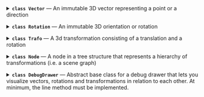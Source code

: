 <details><summary><b><code>class Vector</code></b> — An immutable 3D vector representing a point or a direction</summary>

&nbsp;&nbsp;&nbsp;&nbsp;<code>x: float = 0.0</code>


&nbsp;&nbsp;&nbsp;&nbsp;<code>y: float = 0.0</code>


&nbsp;&nbsp;&nbsp;&nbsp;<code>z: float = 0.0</code>

<details name='method'><summary>&nbsp;&nbsp;&nbsp;&nbsp;<code>zero()</code> — Create a zero vector while being extra explicit about it.</summary>

```py
    @staticmethod
    def zero() -> "Vector":
```
<details open><summary><i>source code</i></summary>

```py
        """Create a zero vector while being extra explicit about it."""
        return Vector(0.0, 0.0, 0.0)
```
</details>
</details>

<details name='method'><summary>&nbsp;&nbsp;&nbsp;&nbsp;<code>ex()</code> — Create a unit vector in x-direction.</summary>

```py
    @staticmethod
    def ex() -> "Vector":
```
<details open><summary><i>source code</i></summary>

```py
        """Create a unit vector in x-direction."""
        return Vector(1.0, 0.0, 0.0)
```
</details>
</details>

<details name='method'><summary>&nbsp;&nbsp;&nbsp;&nbsp;<code>ey()</code> — Create a unit vector in y-direction.</summary>

```py
    @staticmethod
    def ey() -> "Vector":
```
<details open><summary><i>source code</i></summary>

```py
        """Create a unit vector in y-direction."""
        return Vector(0.0, 1.0, 0.0)
```
</details>
</details>

<details name='method'><summary>&nbsp;&nbsp;&nbsp;&nbsp;<code>ez()</code> — Create a unit vector in z-direction.</summary>

```py
    @staticmethod
    def ez() -> "Vector":
```
<details open><summary><i>source code</i></summary>

```py
        """Create a unit vector in z-direction."""
        return Vector(0.0, 0.0, 1.0)
```
</details>
</details>

<details name='method'><summary>&nbsp;&nbsp;&nbsp;&nbsp;<code>rand_box(...)</code> — Create a random vector with uniform distribution within a cuboid.</summary>

```py
    @staticmethod
    def rand_box(
        min: Sequence[float] = (0.0, 0.0, 0.0),
        max: Sequence[float] = (1.0, 1.0, 1.0),
        generator: random.Random = cast(random.Random, random),
    ) -> "Vector":
```
<details open><summary><i>source code</i></summary>

```py
        """Create a random vector with uniform distribution within a cuboid."""
        return Vector(
            generator.uniform(min[0], max[0]),
            generator.uniform(min[1], max[1]),
            generator.uniform(min[2], max[2]),
        )
```
</details>
</details>

<details name='method'><summary>&nbsp;&nbsp;&nbsp;&nbsp;<code>rand_sphere(...)</code> — Create a random vector with uniform distribution on or in a sphere.</summary>

```py
    @staticmethod
    def rand_sphere(
        radius: float = 1.0,
        center: Optional["Vector"] = None,
        fill: bool = False,
        generator: random.Random = cast(random.Random, random),
    ) -> "Vector":
```
<details open><summary><i>source code</i></summary>

```py
        """Create a random vector with uniform distribution on or in a sphere."""
        v = Vector(generator.gauss(), generator.gauss(), generator.gauss()).normalized()
        if center is None:
            center = Vector.zero()
        if fill:
            v = v * generator.random() ** (1 / 3)
        return Vector(
            center[0] + radius * v[0],
            center[1] + radius * v[1],
            center[2] + radius * v[2],
        )
```
</details>
</details>

<details name='method'><summary>&nbsp;&nbsp;&nbsp;&nbsp;<code>__eq__(...)</code> — Check equality with another vector; true if all elements are equal.</summary>

```py
    def __eq__(self, other: object) -> bool:
```
<details open><summary><i>source code</i></summary>

```py
        """Check equality with another vector; true if all elements are equal."""
        if isinstance(other, Vector):
            return self[:] == other[:]
        else:
            return NotImplemented
```
</details>
</details>

<details name='method'><summary>&nbsp;&nbsp;&nbsp;&nbsp;<code>__ne__(...)</code> — Check inequality with another vector; true if any element is unequal.</summary>

```py
    def __ne__(self, other: object) -> bool:
```
<details open><summary><i>source code</i></summary>

```py
        """Check inequality with another vector; true if any element is unequal."""
        return not self == other
```
</details>
</details>

<details name='method'><summary>&nbsp;&nbsp;&nbsp;&nbsp;<code>__add__(...)</code> — Add another vector element-wise (returns a new Vector).</summary>

Note that this violates LSP for tuples which are expected to concatenate instead.

```py
    def __add__(self, other: "Vector") -> "Vector":  # type: ignore[override]
```
<details open><summary><i>source code</i></summary>

```py
        """Add another vector element-wise (returns a new Vector).
        Note that this violates LSP for tuples which are expected to concatenate instead.
        """
        if isinstance(other, Vector):
            return Vector(self.x + other.x, self.y + other.y, self.z + other.z)
        else:
            return NotImplemented
```
</details>
</details>

<details name='method'><summary>&nbsp;&nbsp;&nbsp;&nbsp;<code>__neg__()</code> — Return the negated vector (as a new Vector).</summary>

```py
    def __neg__(self) -> "Vector":
```
<details open><summary><i>source code</i></summary>

```py
        """Return the negated vector (as a new Vector)."""
        return Vector(-self.x, -self.y, -self.z)
```
</details>
</details>

<details name='method'><summary>&nbsp;&nbsp;&nbsp;&nbsp;<code>__sub__(...)</code> — Subtract another vector (returns a new Vector).</summary>

```py
    def __sub__(self, other: "Vector") -> "Vector":
```
<details open><summary><i>source code</i></summary>

```py
        """Subtract another vector (returns a new Vector)."""
        if isinstance(other, Vector):
            return Vector(self.x - other.x, self.y - other.y, self.z - other.z)
        else:
            return NotImplemented
```
</details>
</details>

<details name='method'><summary>&nbsp;&nbsp;&nbsp;&nbsp;<code>__mul__(...)</code> — Multiply by a scalar element-wise (returns a new Vector).</summary>

Note that this violates LSP for tuples which are expected to repeat instead.

```py
    def __mul__(self, scalar: float) -> "Vector":  # type: ignore[override]
```
<details open><summary><i>source code</i></summary>

```py
        """Multiply by a scalar element-wise (returns a new Vector).
        Note that this violates LSP for tuples which are expected to repeat instead."""
        if isinstance(scalar, (int, float)):
            return Vector(self.x * scalar, self.y * scalar, self.z * scalar)
        else:
            return NotImplemented
```
</details>
</details>

<details name='method'><summary>&nbsp;&nbsp;&nbsp;&nbsp;<code>__rmul__(...)</code> — Multiply by a scalar element-wise (returns a new Vector).</summary>

Note that this violates LSP for tuples which are expected to repeat instead.

```py
    def __rmul__(self, scalar: float) -> "Vector":  # type: ignore[override]
```
<details open><summary><i>source code</i></summary>

```py
        """Multiply by a scalar element-wise (returns a new Vector).
        Note that this violates LSP for tuples which are expected to repeat instead."""
        return self * scalar
```
</details>
</details>

<details name='method'><summary>&nbsp;&nbsp;&nbsp;&nbsp;<code>__truediv__(...)</code> — Divide by a scalar element-wise (returns a new Vector).</summary>

```py
    def __truediv__(self, scalar: float) -> "Vector":
```
<details open><summary><i>source code</i></summary>

```py
        """Divide by a scalar element-wise (returns a new Vector)."""
        if isinstance(scalar, (int, float)):
            return Vector(self.x / scalar, self.y / scalar, self.z / scalar)
        else:
            return NotImplemented
```
</details>
</details>

<details name='method'><summary>&nbsp;&nbsp;&nbsp;&nbsp;<code>dot(...)</code> — Calculate the dot product with another vector.</summary>

```py
    def dot(self, other: "Vector") -> float:
```
<details open><summary><i>source code</i></summary>

```py
        """Calculate the dot product with another vector."""
        return self.x * other.x + self.y * other.y + self.z * other.z
```
</details>
</details>

<details name='method'><summary>&nbsp;&nbsp;&nbsp;&nbsp;<code>cross(...)</code> — Calculate the cross product with another vector (returns a new Vector).</summary>

```py
    def cross(self, other: "Vector") -> "Vector":
```
<details open><summary><i>source code</i></summary>

```py
        """Calculate the cross product with another vector (returns a new Vector)."""
        return Vector(
            self.y * other.z - self.z * other.y,
            self.z * other.x - self.x * other.z,
            self.x * other.y - self.y * other.x,
        )
```
</details>
</details>

<details name='method'><summary>&nbsp;&nbsp;&nbsp;&nbsp;<code>norm()</code> — Calculate the Euclidean norm (length) of the vector.</summary>

```py
    def norm(self) -> float:
```
<details open><summary><i>source code</i></summary>

```py
        """Calculate the Euclidean norm (length) of the vector."""
        return norm(*self)
```
</details>
</details>

<details name='method'><summary>&nbsp;&nbsp;&nbsp;&nbsp;<code>length()</code> — Calculate the length (Euclidean norm) of the vector.</summary>

```py
    def length(self) -> float:
```
<details open><summary><i>source code</i></summary>

```py
        """Calculate the length (Euclidean norm) of the vector."""
        return norm(*self)
```
</details>
</details>

<details name='method'><summary>&nbsp;&nbsp;&nbsp;&nbsp;<code>normalized()</code> — Return a (new) normalized vector with the same direction.</summary>

Raises when called on a zero vector.

```py
    def normalized(self) -> "Vector":
```
<details open><summary><i>source code</i></summary>

```py
        """Return a (new) normalized vector with the same direction.
        Raises when called on a zero vector."""
        x, y, z = self.x, self.y, self.z
        m = max(abs(x), abs(y), abs(z))
        if m == 0:
            raise ValueError("cannot normalize a zero vector")
        x, y, z = x / m, y / m, z / m
        norm = sqrt(x * x + y * y + z * z)
        return Vector(x / norm, y / norm, z / norm)
```
</details>
</details>

<details name='method'><summary>&nbsp;&nbsp;&nbsp;&nbsp;<code>perp(...)</code> — Calculate a vector perpendicular to this vector.</summary>

If other is given, the result is perpendicular to both.<br>Raises when called on a zero vector or when the vectors are parallel.

```py
    def perp(self, other: Optional["Vector"] = None) -> "Vector":
```
<details open><summary><i>source code</i></summary>

```py
        """Calculate a vector perpendicular to this vector.
        If other is given, the result is perpendicular to both.
        Raises when called on a zero vector or when the vectors are parallel."""
        if other is None:
            if abs(self.x) < abs(self.y) and abs(self.x) <= abs(self.z):
                other = Vector(1.0, 0.0, 0.0)
            elif abs(self.y) < abs(self.z):
                other = Vector(0.0, 1.0, 0.0)
            else:
                other = Vector(0.0, 0.0, 1.0)
        return self.cross(other).normalized()
```
</details>
</details>

<details name='method'><summary>&nbsp;&nbsp;&nbsp;&nbsp;<code>make_basis(...)</code> — Create an orthonormal basis from two vectors.</summary>

The direction of the first vector is preserved,<br>the second is made perpendicular to the first,<br>the third is perpendicular to the first two.<br>Raises when called on a zero vector or when the vectors are parallel.

```py
    @staticmethod
    def make_basis(v1: "Vector", v2: "Vector") -> Tuple["Vector", "Vector", "Vector"]:
```
<details open><summary><i>source code</i></summary>

```py
        """Create an orthonormal basis from two vectors.
        The direction of the first vector is preserved,
        the second is made perpendicular to the first,
        the third is perpendicular to the first two.
        Raises when called on a zero vector or when the vectors are parallel."""
        v1 = v1.normalized()
        v3 = v1.perp(v2)
        v2 = v3.perp(v1)
        return v1, v2, v3
```
</details>
</details>

<details name='method'><summary>&nbsp;&nbsp;&nbsp;&nbsp;<code>distance_to(...)</code> — Calculate the Euclidean distance to another vector.</summary>

```py
    def distance_to(self, other: "Vector") -> float:
```
<details open><summary><i>source code</i></summary>

```py
        """Calculate the Euclidean distance to another vector."""
        return (self - other).norm()
```
</details>
</details>

<details name='method'><summary>&nbsp;&nbsp;&nbsp;&nbsp;<code>angle_to(...)</code> — Calculate the angle to another vector (in rad).</summary>

```py
    def angle_to(self, other: "Vector") -> float:
```
<details open><summary><i>source code</i></summary>

```py
        """Calculate the angle to another vector (in rad)."""
        v1 = self.normalized()
        v2 = other.normalized()
        cos_angle = v1.dot(v2)
        sin_angle = v1.cross(v2).norm()
        return atan2(sin_angle, cos_angle)
```
</details>
</details>

<details name='method'><summary>&nbsp;&nbsp;&nbsp;&nbsp;<code>lerp(...)</code> — Linearly interpolate between two vectors (returns a new Vector).</summary>

```py
    def lerp(self, other: "Vector", f: float) -> "Vector":
```
<details open><summary><i>source code</i></summary>

```py
        """Linearly interpolate between two vectors (returns a new Vector)."""
        return Vector(
            self.x + f * (other.x - self.x),
            self.y + f * (other.y - self.y),
            self.z + f * (other.z - self.z),
        )
```
</details>
</details>

<details name='method'><summary>&nbsp;&nbsp;&nbsp;&nbsp;<code>mean(...)</code> — Calculate the weighted mean of a sequence of vectors.</summary>

Raises when called with an empty sequence or when the sum of weights is zero.

```py
    @staticmethod
    def mean(
        vectors: Iterable["Vector"], weights: Optional[Iterable[float]] = None
    ) -> "Vector":
```
<details open><summary><i>source code</i></summary>

```py
        """Calculate the weighted mean of a sequence of vectors.
        Raises when called with an empty sequence or when the sum of weights is zero."""

        weights = weights or repeat(1.0)

        if (
            hasattr(vectors, "__len__")
            and hasattr(weights, "__len__")
            and vectors.__len__() != weights.__len__()
        ):
            raise ValueError("vectors and weights must have the same length")

        x, y, z = 0.0, 0.0, 0.0
        w_sum = 0.0

        for v, weight in zip(vectors, weights):
            x += v.x * weight
            y += v.y * weight
            z += v.z * weight
            w_sum += weight

        if w_sum == 0.0:
            raise ValueError(
                "cannot compute mean if sequence is empty or sum of weights is 0"
            )

        return Vector(x / w_sum, y / w_sum, z / w_sum)
```
</details>
</details>

<details name='method'><summary>&nbsp;&nbsp;&nbsp;&nbsp;<code>__str__()</code> — Return a string representation of the vector.</summary>

```py
    def __str__(self) -> str:
```
<details open><summary><i>source code</i></summary>

```py
        """Return a string representation of the vector."""
        return f"(x={self.x}, y={self.y}, z={self.z})"
```
</details>
</details>

<details name='method'><summary>&nbsp;&nbsp;&nbsp;&nbsp;<code>__format__(...)</code> — Return a formatted string representation of the vector.</summary>

The format_spec is applied to each element.

```py
    def __format__(self, format_spec: str) -> str:
```
<details open><summary><i>source code</i></summary>

```py
        """Return a formatted string representation of the vector.
        The format_spec is applied to each element."""
        fx = self.x.__format__(format_spec)
        fy = self.y.__format__(format_spec)
        fz = self.z.__format__(format_spec)
        return f"(x={fx}, y={fy}, z={fz})"
```
</details>
</details>

<details name='method'><summary>&nbsp;&nbsp;&nbsp;&nbsp;<code>__repr__()</code> — Return an eval-able string representation of the vector.</summary>

```py
    def __repr__(self) -> str:
```
<details open><summary><i>source code</i></summary>

```py
        """Return an eval-able string representation of the vector."""
        return f"Vector({self.x}, {self.y}, {self.z})"
```
</details>
</details>

<br></details>

<details><summary><b><code>class Rotation</code></b> — An immutable 3D orientation or rotation</summary>

&nbsp;&nbsp;&nbsp;&nbsp;<code>_x: float</code>


&nbsp;&nbsp;&nbsp;&nbsp;<code>_y: float</code>


&nbsp;&nbsp;&nbsp;&nbsp;<code>_z: float</code>


&nbsp;&nbsp;&nbsp;&nbsp;<code>_w: float</code>

<details name='method'><summary>&nbsp;&nbsp;&nbsp;&nbsp;<code>__setattr__(...)</code> — Deleted, always raises.</summary>

```py
    def __setattr__(self, name: str, value: float) -> None:
```
<details open><summary><i>source code</i></summary>

```py
        """Deleted, always raises."""
        raise AttributeError("Rotation is immutable")
```
</details>
</details>

<details name='method'><summary>&nbsp;&nbsp;&nbsp;&nbsp;<code>__delattr__(...)</code> — Deleted, always raises.</summary>

```py
    def __delattr__(self, name: str) -> None:
```
<details open><summary><i>source code</i></summary>

```py
        """Deleted, always raises."""
        raise AttributeError("Rotation is immutable")
```
</details>
</details>

<details name='method'><summary>&nbsp;&nbsp;&nbsp;&nbsp;<code>__new__(...)</code> — Construct a rotation from quaternion components without normalization.</summary>

Intended only for use in classmethods. Use from_quat instead.

```py
    def __new__(
        cls: Type[_T], *, x: float = 0.0, y: float = 0.0, z: float = 0.0, w: float = 1.0
    ) -> _T:
```
<details open><summary><i>source code</i></summary>

```py
        """Construct a rotation from quaternion components without normalization.
        Intended only for use in classmethods. Use from_quat instead."""
        instance = super().__new__(cls)
        object.__setattr__(instance, "_x", x)
        object.__setattr__(instance, "_y", y)
        object.__setattr__(instance, "_z", z)
        object.__setattr__(instance, "_w", w)
        return instance
```
</details>
</details>

<details name='method'><summary>&nbsp;&nbsp;&nbsp;&nbsp;<code>__init__()</code> — Create the identity rotation.</summary>

```py
    def __init__(self) -> None:
```
<details open><summary><i>source code</i></summary>

```py
        """Create the identity rotation."""
        # we only allow creation of the identity rotation via standard constructor
        # x, y, z, w are implementation details and should only be set via from_quat from the outside
        pass
```
</details>
</details>

<details name='method'><summary>&nbsp;&nbsp;&nbsp;&nbsp;<code>identity()</code> — Create the identity rotation while being extra explicit about it.</summary>

```py
    @staticmethod
    def identity() -> "Rotation":
```
<details open><summary><i>source code</i></summary>

```py
        """Create the identity rotation while being extra explicit about it."""
        return Rotation()
```
</details>
</details>

<details name='method'><summary>&nbsp;&nbsp;&nbsp;&nbsp;<code>x(...)</code> — Create a rotation about the x-axis.</summary>

```py
    @staticmethod
    def x(angle: float) -> "Rotation":
```
<details open><summary><i>source code</i></summary>

```py
        """Create a rotation about the x-axis."""
        return Rotation.__new__(Rotation, x=sin(angle / 2.0), w=cos(angle / 2.0))
```
</details>
</details>

<details name='method'><summary>&nbsp;&nbsp;&nbsp;&nbsp;<code>y(...)</code> — Create a rotation about the y-axis.</summary>

```py
    @staticmethod
    def y(angle: float) -> "Rotation":
```
<details open><summary><i>source code</i></summary>

```py
        """Create a rotation about the y-axis."""
        return Rotation.__new__(Rotation, y=sin(angle / 2.0), w=cos(angle / 2.0))
```
</details>
</details>

<details name='method'><summary>&nbsp;&nbsp;&nbsp;&nbsp;<code>z(...)</code> — Create a rotation about the z-axis.</summary>

```py
    @staticmethod
    def z(angle: float) -> "Rotation":
```
<details open><summary><i>source code</i></summary>

```py
        """Create a rotation about the z-axis."""
        return Rotation.__new__(Rotation, z=sin(angle / 2.0), w=cos(angle / 2.0))
```
</details>
</details>

<details name='method'><summary>&nbsp;&nbsp;&nbsp;&nbsp;<code>from_quat()</code> — Create a rotation from quaternion components.</summary>

Raises if the norm deviates from 1 beyond the specified tolerance<br>or if all components are 0.

```py
    @staticmethod
    def from_quat(
        *, x: float, y: float, z: float, w: float, tolerance: float = EPS
    ) -> "Rotation":
```
<details open><summary><i>source code</i></summary>

```py
        """Create a rotation from quaternion components.
        Raises if the norm deviates from 1 beyond the specified tolerance
        or if all components are 0."""

        m = max(abs(x), abs(y), abs(z), abs(w))
        if m == 0:
            raise ValueError("cannot normalize a zero quaternion")
        x_, y_, z_, w_ = x / m, y / m, z / m, w / m
        norm_ = sqrt(x_ * x_ + y_ * y_ + z_ * z_ + w_ * w_)

        if abs(m * norm_ - 1.0) > tolerance:
            raise ValueError(
                f"quaternion is not normalized: (x={x}, y={y}, z={z}, w={w})"
            )

        return Rotation.__new__(
            Rotation, x=x_ / norm_, y=y_ / norm_, z=z_ / norm_, w=w_ / norm_
        )
```
</details>
</details>

<details name='method'><summary>&nbsp;&nbsp;&nbsp;&nbsp;<code>as_quat(...)</code> — Return the quaternion components in the specified order.</summary>

```py
    def as_quat(
        self, order: Literal["xyzw", "wxyz"]
    ) -> Tuple[float, float, float, float]:
```
<details open><summary><i>source code</i></summary>

```py
        """Return the quaternion components in the specified order."""
        if order == "xyzw":
            return self._x, self._y, self._z, self._w
        elif order == "wxyz":
            return self._w, self._x, self._y, self._z
        else:
            raise ValueError("order must be either 'xyzw' or 'wxyz'")
```
</details>
</details>

<details name='method'><summary>&nbsp;&nbsp;&nbsp;&nbsp;<code>from_axis_angle(...)</code> — Create a rotation from an axis and an angle (in rad).</summary>

```py
    @staticmethod
    def from_axis_angle(axis: Vector, angle: float) -> "Rotation":
```
<details open><summary><i>source code</i></summary>

```py
        """Create a rotation from an axis and an angle (in rad)."""
        axis = axis.normalized()
        half_angle = angle / 2.0
        sin_half_angle = sin(half_angle)
        return Rotation.__new__(
            Rotation,
            x=sin_half_angle * axis.x,
            y=sin_half_angle * axis.y,
            z=sin_half_angle * axis.z,
            w=cos(half_angle),
        )
```
</details>
</details>

<details name='method'><summary>&nbsp;&nbsp;&nbsp;&nbsp;<code>as_axis_angle()</code> — Return the axis and angle (in rad) of the rotation.</summary>

The angle is in the range [0, pi).<br>If the angle is 0, the axis is (1, 0, 0).

```py
    def as_axis_angle(self) -> Tuple[Vector, float]:
```
<details open><summary><i>source code</i></summary>

```py
        """Return the axis and angle (in rad) of the rotation.
        The angle is in the range [0, pi).
        If the angle is 0, the axis is (1, 0, 0)."""
        x, y, z, w = self._x, self._y, self._z, self._w
        cos_half_angle = w
        sin_half_angle = norm(x, y, z)
        if sin_half_angle == 0.0:
            return Vector(1.0, 0.0, 0.0), 0.0
        angle = 2.0 * atan2(sin_half_angle, cos_half_angle)
        angle = angle % (2.0 * pi)
        if angle <= pi:
            return Vector(x, y, z).normalized(), angle
        else:
            return Vector(-x, -y, -z).normalized(), 2.0 * pi - angle
```
</details>
</details>

<details name='method'><summary>&nbsp;&nbsp;&nbsp;&nbsp;<code>from_rotvec(...)</code> — Create a rotation from a rotation vector.</summary>

A rotation vector is the axis of rotation<br>scaled by the angle of rotation.

```py
    @staticmethod
    def from_rotvec(rotvec: Vector) -> "Rotation":
```
<details open><summary><i>source code</i></summary>

```py
        """Create a rotation from a rotation vector.
        A rotation vector is the axis of rotation
        scaled by the angle of rotation."""
        angle = rotvec.norm()
        if angle == 0.0:
            return Rotation()
        elif angle < EPS:
            return Rotation.from_quat(
                x=rotvec.x, y=rotvec.y, z=rotvec.z, w=1.0, tolerance=0.1
            )
        else:
            return Rotation.from_axis_angle(rotvec.normalized(), angle)
```
</details>
</details>

<details name='method'><summary>&nbsp;&nbsp;&nbsp;&nbsp;<code>as_rotvec()</code> — Return the rotation vector of the rotation.</summary>

A rotation vector is the axis of rotation<br>scaled by the angle of rotation.

```py
    def as_rotvec(self) -> Vector:
```
<details open><summary><i>source code</i></summary>

```py
        """Return the rotation vector of the rotation.
        A rotation vector is the axis of rotation
        scaled by the angle of rotation."""
        axis, angle = self.as_axis_angle()
        return axis * angle
```
</details>
</details>

<details name='method'><summary>&nbsp;&nbsp;&nbsp;&nbsp;<code>from_matrix(...)</code> — Create a rotation from a 3x3 rotation matrix.</summary>

```py
    @staticmethod
    def from_matrix(
        matrix: Sequence[Sequence[float]],
        row_major: bool = True,
        check_matrix: bool = True,
    ) -> "Rotation":
```
<details open><summary><i>source code</i></summary>

```py
        """Create a rotation from a 3x3 rotation matrix."""
        # https://www.euclideanspace.com/maths/geometry/rotations/conversions/matrixToQuaternion/index.htm

        if check_matrix:
            # row major or column major does not matter for these checks
            if (
                len(matrix) != 3
                or len(matrix[0]) != 3
                or len(matrix[1]) != 3
                or len(matrix[2]) != 3
            ):
                raise ValueError("matrix must be 3x3")
            vx = Vector(matrix[0][0], matrix[1][0], matrix[2][0])
            vy = Vector(matrix[0][1], matrix[1][1], matrix[2][1])
            vz = Vector(matrix[0][2], matrix[1][2], matrix[2][2])
            if (
                abs(vx.norm() - 1.0) > EPS
                or abs(vy.norm() - 1.0) > EPS
                or abs(vz.norm() - 1.0) > EPS
                or abs(vx.dot(vy)) > EPS
                or abs(vy.dot(vz)) > EPS
                or abs(vz.dot(vx)) > EPS
            ):
                raise ValueError("matrix must be orthonormal")
            if vx.cross(vy).dot(vz) < 0:
                raise ValueError("matrix must not flip handedness")

        if row_major:
            m00, m01, m02 = matrix[0]
            m10, m11, m12 = matrix[1]
            m20, m21, m22 = matrix[2]
        else:
            m00, m10, m20 = matrix[0]
            m01, m11, m21 = matrix[1]
            m02, m12, m22 = matrix[2]

        trace = m00 + m11 + m22

        if trace > 0.0:
            s = sqrt(trace + 1.0) * 2.0  # s = 4 * qw
            return Rotation.from_quat(
                x=(m21 - m12) / s, y=(m02 - m20) / s, z=(m10 - m01) / s, w=0.25 * s
            )
        elif (m00 > m11) and (m00 > m22):
            s = sqrt(1.0 + m00 - m11 - m22) * 2.0  # s = 4 * qx
            return Rotation.from_quat(
                x=0.25 * s, y=(m01 + m10) / s, z=(m02 + m20) / s, w=(m21 - m12) / s
            )
        elif m11 > m22:
            s = sqrt(1.0 + m11 - m00 - m22) * 2.0  # s = 4 * qy
            return Rotation.from_quat(
                x=(m01 + m10) / s, y=0.25 * s, z=(m12 + m21) / s, w=(m02 - m20) / s
            )
        else:
            s = sqrt(1.0 + m22 - m00 - m11) * 2.0  # s = 4 * qz
            return Rotation.from_quat(
                x=(m02 + m20) / s, y=(m12 + m21) / s, z=0.25 * s, w=(m10 - m01) / s
            )
```
</details>
</details>

<details name='method'><summary>&nbsp;&nbsp;&nbsp;&nbsp;<code>as_matrix(...)</code> — Return the rotation as a 3x3 rotation matrix.</summary>

```py
    def as_matrix(self, row_major: bool = True) -> List[List[float]]:
```
<details open><summary><i>source code</i></summary>

```py
        """Return the rotation as a 3x3 rotation matrix."""
        # https://www.euclideanspace.com/maths/geometry/rotations/conversions/quaternionToMatrix/index.htm
        x, y, z, w = self._x, self._y, self._z, self._w
        xx, xy, xz, xw = x * x, x * y, x * z, x * w
        yy, yz, yw = y * y, y * z, y * w
        zz, zw = z * z, z * w

        if row_major:
            return [
                [1.0 - 2.0 * (yy + zz), 2.0 * (xy - zw), 2.0 * (xz + yw)],
                [2.0 * (xy + zw), 1.0 - 2.0 * (xx + zz), 2.0 * (yz - xw)],
                [2.0 * (xz - yw), 2.0 * (yz + xw), 1.0 - 2.0 * (xx + yy)],
            ]
        else:
            return [
                [1.0 - 2.0 * (yy + zz), 2.0 * (xy + zw), 2.0 * (xz - yw)],
                [2.0 * (xy - zw), 1.0 - 2.0 * (xx + zz), 2.0 * (yz + xw)],
                [2.0 * (xz + yw), 2.0 * (yz - xw), 1.0 - 2.0 * (xx + yy)],
            ]
```
</details>
</details>

<details name='method'><summary>&nbsp;&nbsp;&nbsp;&nbsp;<code>basis()</code> — Return the basis vectors of the rotation.</summary>

```py
    def basis(self) -> Tuple[Vector, Vector, Vector]:
```
<details open><summary><i>source code</i></summary>

```py
        """Return the basis vectors of the rotation."""
        x, y, z = self.as_matrix(row_major=False)
        return Vector(*x), Vector(*y), Vector(*z)
```
</details>
</details>

<details name='method'><summary>&nbsp;&nbsp;&nbsp;&nbsp;<code>compose(...)</code> — Compose a rotation from a sequence of rotations about x, y and z.</summary>

The sequence is an arbitrarily long string of axis identifiers, e.g. 'XY' or 'zyxZ'.<br>Use Capital letters for intrinsic rotations (rotate about the new, rotated axes),<br>use lowercase letters for extrinsic rotations (rotate about the world axes).<br>Intrinsic and extrinsic rotations can be mixed.

```py
    @staticmethod
    def compose(sequence: str, angles: Sequence[float]) -> "Rotation":
```
<details open><summary><i>source code</i></summary>

```py
        """Compose a rotation from a sequence of rotations about x, y and z.
        The sequence is an arbitrarily long string of axis identifiers, e.g. 'XY' or 'zyxZ'.
        Use Capital letters for intrinsic rotations (rotate about the new, rotated axes),
        use lowercase letters for extrinsic rotations (rotate about the world axes).
        Intrinsic and extrinsic rotations can be mixed."""
        if len(sequence) != len(angles):
            raise ValueError("sequence and angles must have the same length")
        x, y, z, w = 0.0, 0.0, 0.0, 1.0
        for axis, angle in zip(sequence, angles):
            temp = Rotation.__new__(Rotation, x=x, y=y, z=z, w=w)
            # intrinsic rotation
            if axis == "X":
                x, y, z, w = temp._rotate_quat(Rotation.x(angle))
            elif axis == "Y":
                x, y, z, w = temp._rotate_quat(Rotation.y(angle))
            elif axis == "Z":
                x, y, z, w = temp._rotate_quat(Rotation.z(angle))
            # extrinsic rotation
            elif axis == "x":
                x, y, z, w = Rotation.x(angle)._rotate_quat(temp)
            elif axis == "y":
                x, y, z, w = Rotation.y(angle)._rotate_quat(temp)
            elif axis == "z":
                x, y, z, w = Rotation.z(angle)._rotate_quat(temp)
            else:
                raise ValueError(
                    f"unknown axis: {axis}; only X, Y, Z, x, y, z are allowed"
                )
        return Rotation.from_quat(x=x, y=y, z=z, w=w)
```
</details>
</details>

<details name='method'><summary>&nbsp;&nbsp;&nbsp;&nbsp;<code>from_euler(...)</code> — Create a rotation from Euler angles.</summary>

The following orders are allowed:<br>ZXZ, XYX, YZY, ZYZ, XZX, YXY (proper Euler, intrinsic)<br>XYZ, YZX, ZXY, XZY, ZYX, YXZ (Tait-Bryan, intrinsic)<br>zxz, xyx, yzy, zyz, xzx, yxy (proper Euler, extrinsic)<br>xyz, yzx, zxy, xzy, zyx, yxz (Tait-Bryan, extrinsic)<br>intrinsic: rotate about the new, rotated axes<br>extrinsic: rotate about the original axes

```py
    @staticmethod
    def from_euler(order: str, angles: Sequence[float]) -> "Rotation":
```
<details open><summary><i>source code</i></summary>

```py
        """Create a rotation from Euler angles.
        The following orders are allowed:
        ZXZ, XYX, YZY, ZYZ, XZX, YXY (proper Euler, intrinsic)
        XYZ, YZX, ZXY, XZY, ZYX, YXZ (Tait-Bryan, intrinsic)
        zxz, xyx, yzy, zyz, xzx, yxy (proper Euler, extrinsic)
        xyz, yzx, zxy, xzy, zyx, yxz (Tait-Bryan, extrinsic)
        intrinsic: rotate about the new, rotated axes
        extrinsic: rotate about the original axes"""
        if not order in Rotation._euler_orders:
            raise ValueError(
                f"Euler order {order} unknown, must be one of {Rotation._euler_orders}"
            )
        return Rotation.compose(order, [angles[0], angles[1], angles[2]])
```
</details>
</details>

<details name='method'><summary>&nbsp;&nbsp;&nbsp;&nbsp;<code>as_euler(...)</code> — Return the Euler angles of the rotation.</summary>

The order is one of:<br>ZXZ, XYX, YZY, ZYZ, XZX, YXY (proper Euler, intrinsic)<br>XYZ, YZX, ZXY, XZY, ZYX, YXZ (Tait-Bryan, intrinsic)<br>zxz, xyx, yzy, zyz, xzx, yxy (proper Euler, extrinsic)<br>xyz, yzx, zxy, xzy, zyx, yxz (Tait-Bryan, extrinsic)<br>intrinsic: rotate about the new, rotated axes<br>extrinsic: rotate about the original axes<br>In case of a singularity, the first angle is set to 0 for extrinsic rotations,<br>the third angle is set to 0 for intrinsic rotations.

```py
    def as_euler(self, order: str) -> Tuple[float, float, float]:
```
<details open><summary><i>source code</i></summary>

```py
        """Return the Euler angles of the rotation.
        The order is one of:
        ZXZ, XYX, YZY, ZYZ, XZX, YXY (proper Euler, intrinsic)
        XYZ, YZX, ZXY, XZY, ZYX, YXZ (Tait-Bryan, intrinsic)
        zxz, xyx, yzy, zyz, xzx, yxy (proper Euler, extrinsic)
        xyz, yzx, zxy, xzy, zyx, yxz (Tait-Bryan, extrinsic)
        intrinsic: rotate about the new, rotated axes
        extrinsic: rotate about the original axes
        In case of a singularity, the first angle is set to 0 for extrinsic rotations,
        the third angle is set to 0 for intrinsic rotations."""
        if not order in self._euler_orders:
            raise ValueError(
                f"Euler order {order} unknown, must be one of {self._euler_orders}"
            )
        is_extrinsic = order.islower()
        order = order.lower()
        is_tait_bryan = order[0] != order[2]

        m = self.as_matrix()
        ax_index = {"x": 0, "y": 1, "z": 2}
        a1, a2 = ax_index[order[0]], ax_index[order[1]]
        a3 = 3 - a1 - a2  # Tait-Bryan: 3rd axis, proper Euler: unused axis
        parity = 1.0 if a2 == (a1 + 1) % 3 else -1.0

        if is_tait_bryan:  # e.g. xyz
            if is_extrinsic:
                a1, a3 = a3, a1
                parity = -parity
            beta = atan2(parity * m[a1][a3], norm(m[a1][a2], m[a1][a1]))
            if abs(abs(beta) - pi / 2.0) > EPS:
                alpha = atan2(-parity * m[a2][a3], m[a3][a3])
                gamma = atan2(-parity * m[a1][a2], m[a1][a1])
            else:  # singularity
                alpha = atan2(parity * m[a3][a2], m[a2][a2])
                gamma = 0.0
        else:  # proper Euler, e.g. zxz
            beta = atan2(norm(m[a2][a1], m[a3][a1]), m[a1][a1])
            if abs(beta) > EPS and abs(beta) < pi - EPS:
                alpha = atan2(m[a2][a1], -parity * m[a3][a1])
                gamma = atan2(m[a1][a2], parity * m[a1][a3])
            else:  # singularity
                alpha = atan2(parity * m[a3][a2], m[a2][a2])
                gamma = 0.0

        if is_extrinsic:
            return gamma, beta, alpha
        return alpha, beta, gamma
```
</details>
</details>

<details name='method'><summary>&nbsp;&nbsp;&nbsp;&nbsp;<code>from_ypr(...)</code> — Create a rotation from yaw, pitch and roll angles.</summary>

```py
    @staticmethod
    def from_ypr(yaw: float, pitch: float, roll: float) -> "Rotation":
```
<details open><summary><i>source code</i></summary>

```py
        """Create a rotation from yaw, pitch and roll angles."""
        return Rotation.compose("ZYX", [yaw, pitch, roll])
```
</details>
</details>

<details name='method'><summary>&nbsp;&nbsp;&nbsp;&nbsp;<code>as_ypr()</code> — Return the yaw, pitch and roll angles of the rotation.</summary>

In case of a singularity (gimbal lock), roll is set to 0.

```py
    def as_ypr(self) -> Tuple[float, float, float]:
```
<details open><summary><i>source code</i></summary>

```py
        """Return the yaw, pitch and roll angles of the rotation.
        In case of a singularity (gimbal lock), roll is set to 0."""
        return self.as_euler("ZYX")
```
</details>
</details>

<details name='method'><summary>&nbsp;&nbsp;&nbsp;&nbsp;<code>from_rpy(...)</code> — Create a rotation from roll, pitch and yaw angles.</summary>

```py
    @staticmethod
    def from_rpy(roll: float, pitch: float, yaw: float) -> "Rotation":
```
<details open><summary><i>source code</i></summary>

```py
        """Create a rotation from roll, pitch and yaw angles."""
        return Rotation.compose("xyz", [roll, pitch, yaw])
```
</details>
</details>

<details name='method'><summary>&nbsp;&nbsp;&nbsp;&nbsp;<code>as_rpy()</code> — Return the roll, pitch and yaw angles of the rotation.</summary>

In case of a singularity (gimbal lock), roll is set to 0.

```py
    def as_rpy(self) -> Tuple[float, float, float]:
```
<details open><summary><i>source code</i></summary>

```py
        """Return the roll, pitch and yaw angles of the rotation.
        In case of a singularity (gimbal lock), roll is set to 0."""
        return self.as_euler("xyz")
```
</details>
</details>

<details name='method'><summary>&nbsp;&nbsp;&nbsp;&nbsp;<code>rand(...)</code> — Create a random rotation with uniform distribution.</summary>

```py
    @staticmethod
    def rand(generator: random.Random = cast(random.Random, random)) -> "Rotation":
```
<details open><summary><i>source code</i></summary>

```py
        """Create a random rotation with uniform distribution."""
        x = generator.gauss()
        y = generator.gauss()
        z = generator.gauss()
        w = generator.gauss()
        # should be impossible for Mersenne twister to generate a zero quaternion
        return Rotation.from_quat(x=x, y=y, z=z, w=w, tolerance=_inf)
```
</details>
</details>

<details name='method'><summary>&nbsp;&nbsp;&nbsp;&nbsp;<code>_rotate_vector(...)</code> — Rotate a vector by the rotation (returns a new Vector).</summary>

```py
    def _rotate_vector(self, other: Vector) -> Vector:
```
<details open><summary><i>source code</i></summary>

```py
        """Rotate a vector by the rotation (returns a new Vector)."""
        qx, qy, qz, qw = self._x, self._y, self._z, self._w
        px, py, pz = other  # pw = 0

        qpx = qw * px + qy * pz - qz * py
        qpy = qw * py - qx * pz + qz * px
        qpz = qw * pz + qx * py - qy * px
        qpw = -qx * px - qy * py - qz * pz

        qpq_x = -qpw * qx + qpx * qw - qpy * qz + qpz * qy
        qpq_y = -qpw * qy + qpx * qz + qpy * qw - qpz * qx
        qpq_z = -qpw * qz - qpx * qy + qpy * qx + qpz * qw

        return Vector(qpq_x, qpq_y, qpq_z)
```
</details>
</details>

<details name='method'><summary>&nbsp;&nbsp;&nbsp;&nbsp;<code>_rotate_quat(...)</code> — Combine two rotations (quaternion multiplication).</summary>

```py
    def _rotate_quat(self, other: "Rotation") -> Tuple[float, float, float, float]:
```
<details open><summary><i>source code</i></summary>

```py
        """Combine two rotations (quaternion multiplication)."""
        x1, y1, z1, w1 = self._x, self._y, self._z, self._w
        x2, y2, z2, w2 = other._x, other._y, other._z, other._w
        x = w1 * x2 + x1 * w2 + y1 * z2 - z1 * y2
        y = w1 * y2 - x1 * z2 + y1 * w2 + z1 * x2
        z = w1 * z2 + x1 * y2 - y1 * x2 + z1 * w2
        w = w1 * w2 - x1 * x2 - y1 * y2 - z1 * z2
        # does not return Rotation to let the caller decide whether to normalize
        return x, y, z, w
```
</details>
</details>

<details name='method'><summary>&nbsp;&nbsp;&nbsp;&nbsp;<code>__matmul__(...)</code> — Combine two rotations or rotate a vector or a sequence of vectors.</summary>

```py
    @overload
    def __matmul__(self, other: "Rotation") -> "Rotation":
        """Combine two rotations."""
        ...

    @overload
    def __matmul__(self, other: Vector) -> Vector:
        """Rotate a vector."""
        ...

    @overload
    def __matmul__(self, other: Iterable[Vector]) -> Iterable[Vector]:
        """Rotate a sequence of vectors."""
        ...

    def __matmul__(
        self, other: Union["Rotation", Vector, Iterable[Vector]]
    ) -> Union["Rotation", Vector, Iterable[Vector]]:
```
<details open><summary><i>source code</i></summary>

```py
        """Combine two rotations or rotate a vector or a sequence of vectors."""
        if isinstance(other, Rotation):
            x, y, z, w = self._rotate_quat(other)
            return Rotation.from_quat(x=x, y=y, z=z, w=w)
        elif isinstance(other, Vector):
            return self._rotate_vector(other)
        elif isinstance(other, Iterable):
            other = cast(Iterable[Vector], other)
            # Conversion to matrix costs some compute but is worth it for many multiplications
            # since mtx @ v is faster than quat @ v.
            rx, ry, rz = self.as_matrix(row_major=True)
            return [
                Vector(
                    rx[0] * v[0] + rx[1] * v[1] + rx[2] * v[2],
                    ry[0] * v[0] + ry[1] * v[1] + ry[2] * v[2],
                    rz[0] * v[0] + rz[1] * v[1] + rz[2] * v[2],
                )
                for v in other
            ]
        else:
            return NotImplemented
```
</details>
</details>

<details name='method'><summary>&nbsp;&nbsp;&nbsp;&nbsp;<code>inverse()</code> — Return the inverse rotation (as a new Rotation).</summary>

Such that self @ self.inverse() == Rotation.identity().

```py
    def inverse(self) -> "Rotation":
```
<details open><summary><i>source code</i></summary>

```py
        """Return the inverse rotation (as a new Rotation).
        Such that self @ self.inverse() == Rotation.identity()."""
        return Rotation.__new__(Rotation, x=-self._x, y=-self._y, z=-self._z, w=self._w)
```
</details>
</details>

<details name='method'><summary>&nbsp;&nbsp;&nbsp;&nbsp;<code>angle_to(...)</code> — Calculate the angle to another rotation (in rad).</summary>

```py
    def angle_to(self, other: "Rotation") -> float:
```
<details open><summary><i>source code</i></summary>

```py
        """Calculate the angle to another rotation (in rad)."""
        _, ang = (~self @ other).as_axis_angle()
        return ang
```
</details>
</details>

<details name='method'><summary>&nbsp;&nbsp;&nbsp;&nbsp;<code>axis_angle_to(...)</code> — Calculate the axis and angle (in rad) to another rotation.</summary>

```py
    def axis_angle_to(self, other: "Rotation") -> Tuple[Vector, float]:
```
<details open><summary><i>source code</i></summary>

```py
        """Calculate the axis and angle (in rad) to another rotation."""
        ax, ang = (~self @ other).as_axis_angle()
        return self @ ax, ang
```
</details>
</details>

<details name='method'><summary>&nbsp;&nbsp;&nbsp;&nbsp;<code>lerp(...)</code> — Linearly interpolate between two rotations (returns a new Rotation).</summary>

```py
    def lerp(self, other: "Rotation", f: float) -> "Rotation":
```
<details open><summary><i>source code</i></summary>

```py
        """Linearly interpolate between two rotations (returns a new Rotation)."""
        ax, ang = (~self @ other).as_axis_angle()
        return self @ Rotation.from_axis_angle(ax, ang * f)
```
</details>
</details>

<details name='method'><summary>&nbsp;&nbsp;&nbsp;&nbsp;<code>mean(...)</code> — Calculate the mean of a sequence of rotations.</summary>

Uses the NASA algorithm (https://ntrs.nasa.gov/citations/20070017872).<br>Raises when called with an empty sequence or when the sum of weights is zero.<br>Set return_report to True to get additional information about convergence.

```py
    @staticmethod
    @overload
    def mean(
        rotations: Iterable["Rotation"],
        weights: Optional[Iterable[float]] = None,
        epsilon: float = EPS,
        max_iterations: int = 20,
        return_report: Literal[False] = False,
    ) -> "Rotation": ...

    @staticmethod
    @overload
    def mean(
        rotations: Iterable["Rotation"],
        weights: Optional[Iterable[float]] = None,
        epsilon: float = EPS,
        max_iterations: int = 20,
        return_report: Literal[True] = True,
    ) -> Tuple["Rotation", RotationMeanReport]: ...

    @staticmethod
    def mean(
        rotations: Iterable["Rotation"],
        weights: Optional[Iterable[float]] = None,
        epsilon: float = EPS,
        max_iterations: int = 20,
        return_report: bool = False,
    ) -> Union["Rotation", Tuple["Rotation", RotationMeanReport]]:
```
<details open><summary><i>source code</i></summary>

```py
        """Calculate the mean of a sequence of rotations.
        Uses the NASA algorithm (https://ntrs.nasa.gov/citations/20070017872).
        Raises when called with an empty sequence or when the sum of weights is zero.
        Set return_report to True to get additional information about convergence."""

        weights = weights or repeat(1.0)

        if (
            hasattr(rotations, "__len__")
            and hasattr(weights, "__len__")
            and rotations.__len__() != weights.__len__()
        ):
            raise ValueError("rotations and weights must have the same length")

        epsilon = min(epsilon, 0.26)

        m11, m12, m13, m14 = 0.0, 0.0, 0.0, 0.0
        m22, m23, m24 = 0.0, 0.0, 0.0
        m33, m34 = 0.0, 0.0
        m44 = 0.0

        w_sum = 0.0
        for rot, weight in zip(rotations, weights):
            x, y, z, w = rot._x, rot._y, rot._z, rot._w
            m11 += x * x * weight
            m12 += x * y * weight
            m13 += x * z * weight
            m14 += x * w * weight
            m22 += y * y * weight
            m23 += y * z * weight
            m24 += y * w * weight
            m33 += z * z * weight
            m34 += z * w * weight
            m44 += w * w * weight
            w_sum += weight

        if w_sum == 0.0:
            raise ValueError(
                "cannot compute mean if sequence is empty or sum of weights is 0"
            )

        converged = True
        for i in range(max_iterations):
            m11_ = m11 * m11 + m12 * m12 + m13 * m13 + m14 * m14
            m12_ = m11 * m12 + m12 * m22 + m13 * m23 + m14 * m24
            m13_ = m11 * m13 + m12 * m23 + m13 * m33 + m14 * m34
            m14_ = m11 * m14 + m12 * m24 + m13 * m34 + m14 * m44
            m22_ = m12 * m12 + m22 * m22 + m23 * m23 + m24 * m24
            m23_ = m12 * m13 + m22 * m23 + m23 * m33 + m24 * m34
            m24_ = m12 * m14 + m22 * m24 + m23 * m34 + m24 * m44
            m33_ = m13 * m13 + m23 * m23 + m33 * m33 + m34 * m34
            m34_ = m13 * m14 + m23 * m24 + m33 * m34 + m34 * m44
            m44_ = m14 * m14 + m24 * m24 + m34 * m34 + m44 * m44

            trace = m11_ + m22_ + m33_ + m44_
            m11, m12, m13, m14 = m11_ / trace, m12_ / trace, m13_ / trace, m14_ / trace
            m22, m23, m24 = m22_ / trace, m23_ / trace, m24_ / trace
            m33, m34 = m33_ / trace, m34_ / trace
            m44 = m44_ / trace

            if abs(trace - 1.0) < epsilon:
                break
        else:
            converged = False

        if m44 >= m11 and m44 >= m22 and m44 >= m33:
            result = Rotation.from_quat(x=m14, y=m24, z=m34, w=m44, tolerance=_inf)
        if m11 >= m22 and m11 >= m33:
            result = Rotation.from_quat(x=m11, y=m12, z=m13, w=m14, tolerance=_inf)
        elif m22 >= m33:
            result = Rotation.from_quat(x=m12, y=m22, z=m23, w=m24, tolerance=_inf)
        else:
            result = Rotation.from_quat(x=m13, y=m23, z=m33, w=m34, tolerance=_inf)

        if not return_report:
            return result
        else:
            return result, Rotation.RotationMeanReport(
                converged, iterations=i + 1, final_error=abs(1.0 - trace)
            )
```
</details>
</details>

<details name='method'><summary>&nbsp;&nbsp;&nbsp;&nbsp;<code>rotated_towards(...)</code> — Start from this rotation and rotate pointer towards point_along (returns a new Rotation).</summary>

pointer is a local vector in the current rotation,<br>point_along is a global direction.<br>Use interpolate to blend between the two.

```py
    def rotated_towards(
        self, pointer: Vector, point_along: Vector, interpolate: float = 1.0
    ) -> "Rotation":
```
<details open><summary><i>source code</i></summary>

```py
        """Start from this rotation and rotate pointer towards point_along (returns a new Rotation).
        pointer is a local vector in the current rotation,
        point_along is a global direction.
        Use interpolate to blend between the two.
        """
        current = self @ pointer
        axis = current.cross(point_along)
        if axis.norm() == 0:
            axis = current.perp()
        angle = current.angle_to(point_along)
        return Rotation.from_axis_angle(axis, angle * interpolate) @ self
```
</details>
</details>

<details name='method'><summary>&nbsp;&nbsp;&nbsp;&nbsp;<code>__eq__(...)</code> — Check if two rotations are equal.</summary>

If the underlying quaternions are opposite, they represent the same rotation<br>and are considered equal.

```py
    def __eq__(self, other: object) -> bool:
```
<details open><summary><i>source code</i></summary>

```py
        """Check if two rotations are equal.
        If the underlying quaternions are opposite, they represent the same rotation
        and are considered equal."""

        if isinstance(other, Rotation):
            return (
                self._x == other._x
                and self._y == other._y
                and self._z == other._z
                and self._w == other._w
            ) or (
                self._x == -other._x
                and self._y == -other._y
                and self._z == -other._z
                and self._w == -other._w
            )
        else:
            return NotImplemented
```
</details>
</details>

<details name='method'><summary>&nbsp;&nbsp;&nbsp;&nbsp;<code>__invert__()</code> — Return the inverse rotation such that r @ ~r == Rotation.identity().</summary>

```py
    def __invert__(self) -> "Rotation":
```
<details open><summary><i>source code</i></summary>

```py
        """Return the inverse rotation such that r @ ~r == Rotation.identity()."""
        return self.inverse()
```
</details>
</details>

<details name='method'><summary>&nbsp;&nbsp;&nbsp;&nbsp;<code>__str__()</code> — Return a string representation of the rotation.</summary>

Note that opposite quaternions represent the same rotation and are considered equal<br>whereas their string representations are different.

```py
    def __str__(self) -> str:
```
<details open><summary><i>source code</i></summary>

```py
        """Return a string representation of the rotation.
        Note that opposite quaternions represent the same rotation and are considered equal
        whereas their string representations are different."""
        return f"±(x={self._x}, y={self._y}, z={self._z}, w={self._w})"
```
</details>
</details>

<details name='method'><summary>&nbsp;&nbsp;&nbsp;&nbsp;<code>__format__(...)</code> — Return a formatted string representation of the rotation.</summary>

The format_spec is applied to each element.<br>Note that opposite quaternions represent the same rotation and are considered equal<br>whereas their string representations are different.

```py
    def __format__(self, format_spec: str) -> str:
```
<details open><summary><i>source code</i></summary>

```py
        """Return a formatted string representation of the rotation.
        The format_spec is applied to each element.
        Note that opposite quaternions represent the same rotation and are considered equal
        whereas their string representations are different."""

        fx = self._x.__format__(format_spec)
        fy = self._y.__format__(format_spec)
        fz = self._z.__format__(format_spec)
        fw = self._w.__format__(format_spec)
        return f"±(x={fx}, y={fy}, z={fz}, w={fw})"
```
</details>
</details>

<details name='method'><summary>&nbsp;&nbsp;&nbsp;&nbsp;<code>__repr__()</code> — Return an eval-able string representation of the rotation.</summary>

Note that opposite quaternions represent the same rotation and are considered equal<br>whereas their string representations are different.

```py
    def __repr__(self) -> str:
```
<details open><summary><i>source code</i></summary>

```py
        """Return an eval-able string representation of the rotation.
        Note that opposite quaternions represent the same rotation and are considered equal
        whereas their string representations are different."""
        return f"Rotation.from_quat(x={self._x}, y={self._y}, z={self._z}, w={self._w})"
```
</details>
</details>

<details name='method'><summary>&nbsp;&nbsp;&nbsp;&nbsp;<code>__hash__()</code> — Return a hash of the rotation.</summary>

Quaternions with opposite signs are considered equal rotations and return the same hash.

```py
    def __hash__(self) -> int:
```
<details open><summary><i>source code</i></summary>

```py
        """Return a hash of the rotation.
        Quaternions with opposite signs are considered equal rotations and return the same hash.
        """
        if self._w != 0.0:
            s = copysign(1.0, self._w)
        elif self._x != 0.0:
            s = copysign(1.0, self._x)
        elif self._y != 0.0:
            s = copysign(1.0, self._y)
        else:
            s = copysign(1.0, self._z)
        return hash((s * self._x, s * self._y, s * self._z, s * self._w))
```
</details>
</details>

<br></details>

<details><summary><b><code>class Trafo</code></b> — A 3d transformation consisting of a translation and a rotation</summary>

&nbsp;&nbsp;&nbsp;&nbsp;<code>t: Vector</code>


&nbsp;&nbsp;&nbsp;&nbsp;<code>r: Rotation</code>

<details name='method'><summary>&nbsp;&nbsp;&nbsp;&nbsp;<code>__init__()</code> — Create a transformation from a translation and a rotation.</summary>

```py
    def __init__(self, *, t: Vector = Vector.zero(), r: Rotation = Rotation.identity()):
```
<details open><summary><i>source code</i></summary>

```py
        """Create a transformation from a translation and a rotation."""
        # kw_only parameter for @dataclass only supported for Python 3.10+
        object.__setattr__(self, "t", t)
        object.__setattr__(self, "r", r)
```
</details>
</details>

<details name='method'><summary>&nbsp;&nbsp;&nbsp;&nbsp;<code>identity()</code> — Return the identity transformation.</summary>

```py
    @staticmethod
    def identity() -> "Trafo":
```
<details open><summary><i>source code</i></summary>

```py
        """Return the identity transformation."""
        return Trafo()
```
</details>
</details>

<details name='method'><summary>&nbsp;&nbsp;&nbsp;&nbsp;<code>from_matrix(...)</code> — Create a transformation from a 3x4 or 4x4 homogeneous transformation matrix.</summary>

```py
    @staticmethod
    def from_matrix(
        matrix: Sequence[Sequence[float]],
        row_major: bool = True,
        check_matrix: bool = True,
    ) -> "Trafo":
```
<details open><summary><i>source code</i></summary>

```py
        """Create a transformation from a 3x4 or 4x4 homogeneous transformation matrix."""
        if check_matrix:
            if row_major:
                if (
                    len(matrix) not in [3, 4]
                    or len(matrix[0]) != 4
                    or len(matrix[1]) != 4
                    or len(matrix[2]) != 4
                ):
                    raise ValueError("matrix must be 3x4 or 4x4")
            else:
                if (
                    len(matrix) != 4
                    or len(matrix[0]) not in [3, 4]
                    or len(matrix[1]) not in [3, 4]
                    or len(matrix[2]) not in [3, 4]
                    or len(matrix[3]) not in [3, 4]
                    # allows 3 4 3 4 but I mean come on
                ):
                    raise ValueError("matrix must be 3x4 or 4x4")

        return Trafo(
            t=(
                Vector(matrix[0][3], matrix[1][3], matrix[2][3])
                if row_major
                else Vector(matrix[3][0], matrix[3][1], matrix[3][2])
            ),
            r=Rotation.from_matrix(
                [matrix[0][0:3], matrix[1][0:3], matrix[2][0:3]],
                row_major=row_major,
                check_matrix=check_matrix,
            ),
        )
```
</details>
</details>

<details name='method'><summary>&nbsp;&nbsp;&nbsp;&nbsp;<code>as_matrix(...)</code> — Return the transformation as a 3x4 or 4x4 homogeneous transformation matrix.</summary>

```py
    def as_matrix(
        self, row_major: bool = True, num_rows: Literal[3, 4] = 4
    ) -> List[List[float]]:
```
<details open><summary><i>source code</i></summary>

```py
        """Return the transformation as a 3x4 or 4x4 homogeneous transformation matrix."""
        matrix = self.r.as_matrix(row_major=row_major)
        if row_major:
            matrix[0].append(self.t.x)
            matrix[1].append(self.t.y)
            matrix[2].append(self.t.z)
            if num_rows == 4:
                matrix.append([0.0, 0.0, 0.0, 1.0])
        else:
            matrix.append([self.t.x, self.t.y, self.t.z])
            if num_rows == 4:
                matrix[0].append(0.0)
                matrix[1].append(0.0)
                matrix[2].append(0.0)
                matrix[3].append(1.0)
        return matrix
```
</details>
</details>

<details name='method'><summary>&nbsp;&nbsp;&nbsp;&nbsp;<code>from_dh()</code> — Create a transformation from Denavit-Hartenberg parameters.</summary>

https://en.wikipedia.org/wiki/Denavit%E2%80%93Hartenberg_parameters<br>s or d: offset along previous z to the common normal<br>theta: angle about previous z from old x to new x<br>r or a: length of the common normal<br>alpha: angle about common normal, from old z axis to new z axis

```py
    @overload
    @staticmethod
    def from_dh(
        *, a: float = 0.0, alpha: float = 0.0, theta: float = 0.0, s: float = 0.0
    ) -> "Trafo": ...

    @overload
    @staticmethod
    def from_dh(
        *, r: float = 0.0, alpha: float = 0.0, theta: float = 0.0, s: float = 0.0
    ) -> "Trafo": ...

    @overload
    @staticmethod
    def from_dh(
        *, a: float = 0.0, alpha: float = 0.0, theta: float = 0.0, d: float = 0.0
    ) -> "Trafo": ...

    @overload
    @staticmethod
    def from_dh(
        *, r: float = 0.0, alpha: float = 0.0, theta: float = 0.0, d: float = 0.0
    ) -> "Trafo": ...

    @staticmethod
    def from_dh(
        *,
        a: float = 0.0,  # original letter
        alpha: float = 0.0,
        theta: float = 0.0,
        s: float = 0.0,  # original letter
        r: float = 0.0,  # alternative to a (often used to avoid confusion with alpha)
        d: float = 0.0  # alternative to s (often used since s is used to abbreviate sin)
    ) -> "Trafo":
```
<details open><summary><i>source code</i></summary>

```py
        """Create a transformation from Denavit-Hartenberg parameters.
        https://en.wikipedia.org/wiki/Denavit%E2%80%93Hartenberg_parameters
        s or d: offset along previous z to the common normal
        theta: angle about previous z from old x to new x
        r or a: length of the common normal
        alpha: angle about common normal, from old z axis to new z axis
        """
        if not a == 0.0 and not r == 0.0:
            raise ValueError("only a or r can be set, not both")
        if not s == 0.0 and not d == 0.0:
            raise ValueError("only s or d can be set, not both")

        a_ = a + r
        s_ = s + d

        return Trafo(t=Vector(z=s_), r=Rotation.z(theta)) @ Trafo(
            t=Vector(x=a_), r=Rotation.x(alpha)
        )
```
</details>
</details>

<details name='method'><summary>&nbsp;&nbsp;&nbsp;&nbsp;<code>look_at()</code> — Create a transformation that looks at a target point.</summary>

eye: location<br>look_axis: local view direction (from eye towards target)<br>look_at: target if target is a point<br>look_along: target if target is a direction<br>up_axis: local up direction<br>up: global up direction

```py
    @overload
    @staticmethod
    def look_at(
        *,
        eye: Vector,
        look_axis: Vector,
        look_at: Vector,
        up_axis: Vector,
        up: Vector,
    ) -> "Trafo": ...

    @overload
    @staticmethod
    def look_at(
        *,
        eye: Vector,
        look_axis: Vector,
        look_along: Vector,
        up_axis: Vector,
        up: Vector,
    ) -> "Trafo": ...

    @staticmethod
    def look_at(
        *,
        eye: Vector,
        look_axis: Vector,
        look_at: Optional[Vector] = None,
        look_along: Optional[Vector] = None,
        up_axis: Vector,
        up: Vector,
    ) -> "Trafo":
```
<details open><summary><i>source code</i></summary>

```py
        """Create a transformation that looks at a target point.
        eye: location
        look_axis: local view direction (from eye towards target)
        look_at: target if target is a point
        look_along: target if target is a direction
        up_axis: local up direction
        up: global up direction
        """

        # rotate the user-defined camera coordinate system (look_axis, up_axis)
        # to align with our convention:
        # x is the look axis (from eye towards target)
        # y is the up axis
        # z is the right axis

        if look_axis.norm() == 0:
            raise ValueError("look_axis must not be a zero vector")
        if up_axis.norm() == 0:
            raise ValueError("up_axis must not be a zero vector")
        if look_axis.cross(up_axis).norm() == 0:
            raise ValueError(
                "look_axis and up_axis must not be parallel or anti-parallel"
            )

        look_axis, up_axis, right_axis = Vector.make_basis(look_axis, up_axis)

        intrinsic_rotation = Rotation.from_matrix(
            [look_axis, up_axis, right_axis], check_matrix=False
        )

        # align our convention coordinate system with the environment (eye, target, up):
        # camera is located at eye
        # x points towards the target
        # roll until y points towards up as well as possible
        # z is determined from cross product

        if look_at is not None and look_along is None:
            look_along = look_at - eye
        elif look_at is None and look_along is not None:
            pass
        else:
            raise ValueError("either look_at or look_along must be set")

        if look_along.norm() == 0:
            # eye is located at target or target is the zero vector
            # orientation is undefined (but always kind of correct), return identity
            return Trafo(t=eye, r=Rotation.identity())
        if up.cross(look_along).norm() == 0:
            # up is parallel or anti-parallel to look direction or up is the zero vector
            # roll is undefined, just rotate the identity orientation to look towards the target
            return Trafo(t=eye).rotated_towards(look_axis, point_along=look_along)

        view_direction, up_direction, right_direction = Vector.make_basis(
            look_along, up
        )

        extrinsic_rotation = Rotation.from_matrix(
            [view_direction, up_direction, right_direction],
            row_major=False,
            check_matrix=False,
        )

        return Trafo(t=eye, r=extrinsic_rotation @ intrinsic_rotation)
```
</details>
</details>

<details name='method'><summary>&nbsp;&nbsp;&nbsp;&nbsp;<code>__matmul__(...)</code> — Combine two transformations or transform a point or sequence of points.</summary>

Use myTrafo.r @ myVector to transform a Vector as a direction instead.

```py
    @overload
    def __matmul__(self, other: "Trafo") -> "Trafo":
        """Combine two transformations."""
        ...

    @overload
    def __matmul__(self, other: Vector) -> Vector:
        """Transform a point. (Use myTrafo.r @ myVector to transform a direction)."""
        ...

    @overload
    def __matmul__(self, other: Iterable[Vector]) -> Iterable[Vector]:
        """Transform a sequence of points."""
        ...

    def __matmul__(
        self, other: Union["Trafo", Vector, Iterable[Vector]]
    ) -> Union["Trafo", Vector, Iterable[Vector]]:
```
<details open><summary><i>source code</i></summary>

```py
        """Combine two transformations or transform a point or sequence of points.
        Use myTrafo.r @ myVector to transform a Vector as a direction instead."""

        if isinstance(other, Trafo):
            return Trafo(
                t=self.t + self.r @ other.t,
                r=self.r @ other.r,
            )
        elif isinstance(other, Vector):
            return self.r._rotate_vector(other) + self.t
        elif isinstance(other, Iterable):
            other = cast(Iterable[Vector], other)
            rotated = self.r @ other
            return [r + self.t for r in rotated]
        else:
            return NotImplemented
```
</details>
</details>

<details name='method'><summary>&nbsp;&nbsp;&nbsp;&nbsp;<code>inverse()</code> — Return the inverse transformation (as a new Trafo).</summary>

Such that t @ t.inverse() == Trafo.identity().

```py
    def inverse(self) -> "Trafo":
```
<details open><summary><i>source code</i></summary>

```py
        """Return the inverse transformation (as a new Trafo).
        Such that t @ t.inverse() == Trafo.identity()."""
        inv_r = ~self.r
        return Trafo(t=inv_r @ -self.t, r=inv_r)
```
</details>
</details>

<details name='method'><summary>&nbsp;&nbsp;&nbsp;&nbsp;<code>lerp(...)</code> — Linearly interpolate between two transformations (returns a new Trafo).</summary>

```py
    def lerp(self, other: "Trafo", f: float) -> "Trafo":
```
<details open><summary><i>source code</i></summary>

```py
        """Linearly interpolate between two transformations (returns a new Trafo)."""
        return Trafo(
            t=self.t.lerp(other.t, f),
            r=self.r.lerp(other.r, f),
        )
```
</details>
</details>

<details name='method'><summary>&nbsp;&nbsp;&nbsp;&nbsp;<code>mean(...)</code> — Calculate the weighted mean of a sequence of transformations.</summary>

```py
    @staticmethod
    def mean(
        trafos: Iterable["Trafo"], weights: Optional[Iterable[float]] = None
    ) -> "Trafo":
```
<details open><summary><i>source code</i></summary>

```py
        """Calculate the weighted mean of a sequence of transformations."""
        return Trafo(
            t=Vector.mean([t.t for t in trafos], weights),
            r=Rotation.mean([t.r for t in trafos], weights),
        )
```
</details>
</details>

<details name='method'><summary>&nbsp;&nbsp;&nbsp;&nbsp;<code>rotated_towards(...)</code> — Return a rotated version of the transformation, aligning a pointer.</summary>

Such that the local pointer is rotated towards<br>the global target point (point_at) or direction (point_along).<br>Use interpolate to blend between current and target.

```py
    @overload
    def rotated_towards(
        self, pointer: Vector, *, point_at: Vector, interpolate: float = 1.0
    ) -> "Trafo": ...

    @overload
    def rotated_towards(
        self, pointer: Vector, *, point_along: Vector, interpolate: float = 1.0
    ) -> "Trafo": ...

    def rotated_towards(
        self,
        pointer: Vector,
        *,
        point_at: Optional[Vector] = None,
        point_along: Optional[Vector] = None,
        interpolate: float = 1.0
    ) -> "Trafo":
```
<details open><summary><i>source code</i></summary>

```py
        """
        Return a rotated version of the transformation, aligning a pointer.
        Such that the local pointer is rotated towards
        the global target point (point_at) or direction (point_along).
        Use interpolate to blend between current and target.
        """

        if point_at is not None and point_along is None:
            point_along = point_at - self.t
        elif point_at is None and point_along is not None:
            pass
        else:
            raise ValueError("either point_at or point_along must be set")

        return Trafo(
            t=self.t,
            r=self.r.rotated_towards(pointer, point_along, interpolate),
        )
```
</details>
</details>

<details name='method'><summary>&nbsp;&nbsp;&nbsp;&nbsp;<code>__eq__(...)</code> — Check if two transformations are equal.</summary>

```py
    def __eq__(self, other: object) -> bool:
```
<details open><summary><i>source code</i></summary>

```py
        """Check if two transformations are equal."""
        if isinstance(other, Trafo):
            return self.t == other.t and self.r == other.r
        else:
            return NotImplemented
```
</details>
</details>

<details name='method'><summary>&nbsp;&nbsp;&nbsp;&nbsp;<code>__invert__()</code> — Return the inverse transformation such that t @ ~t == Trafo.identity().</summary>

```py
    def __invert__(self) -> "Trafo":
```
<details open><summary><i>source code</i></summary>

```py
        """Return the inverse transformation such that t @ ~t == Trafo.identity()."""
        return self.inverse()
```
</details>
</details>

<details name='method'><summary>&nbsp;&nbsp;&nbsp;&nbsp;<code>__str__()</code> — Return a string representation of the transformation.</summary>

```py
    def __str__(self) -> str:
```
<details open><summary><i>source code</i></summary>

```py
        """Return a string representation of the transformation."""
        return f"(t={self.t}, r={self.r})"
```
</details>
</details>

<details name='method'><summary>&nbsp;&nbsp;&nbsp;&nbsp;<code>__format__(...)</code> — Return a formatted string representation of the transformation.</summary>

The format_spec is applied to each element.

```py
    def __format__(self, format_spec: str) -> str:
```
<details open><summary><i>source code</i></summary>

```py
        """Return a formatted string representation of the transformation.
        The format_spec is applied to each element."""
        ft = self.t.__format__(format_spec)
        fr = self.r.__format__(format_spec)
        return f"(t={ft}, r={fr})"
```
</details>
</details>

<details name='method'><summary>&nbsp;&nbsp;&nbsp;&nbsp;<code>__repr__()</code> — Return an eval-able string representation of the transformation.</summary>

```py
    def __repr__(self) -> str:
```
<details open><summary><i>source code</i></summary>

```py
        """Return an eval-able string representation of the transformation."""
        return f"Trafo(t={self.t.__repr__()}, r={self.r.__repr__()})"
```
</details>
</details>

<br></details>

<details><summary><b><code>class Node</code></b> — A node in a tree structure that represents a hierarchy of transformations (i.e. a scene graph)</summary>

&nbsp;&nbsp;&nbsp;&nbsp;<code>_parent: Union["Node", None]</code>


&nbsp;&nbsp;&nbsp;&nbsp;<code>trafo: Trafo</code>


&nbsp;&nbsp;&nbsp;&nbsp;<code>_children: list["Node"]</code>


&nbsp;&nbsp;&nbsp;&nbsp;<code>label: str</code>

<details name='method'><summary>&nbsp;&nbsp;&nbsp;&nbsp;<code>__init__(...)</code> — Create a node with a transformation relative to a parent.</summary>

Assign a label for debugging and visualizing.

```py
    def __init__(self, parent: Union["Node", None], trafo: Trafo, label: str = ""):
```
<details open><summary><i>source code</i></summary>

```py
        """Create a node with a transformation relative to a parent.
        Assign a label for debugging and visualizing."""
        self._parent = parent
        if parent is not None:
            parent._children.append(self)
        self.trafo = trafo
        self._children = []
        self.label = label
```
</details>
</details>

<details name='method'><summary>&nbsp;&nbsp;&nbsp;&nbsp;<code>attach_to(...)</code> — Attach the node to a new parent.</summary>

If keep_relative_trafo is true, the transformation of the node is updated<br>to keep the relative transformation to the new parent the same.

```py
    def attach_to(
        self, new_parent: Union["Node", None], keep_relative_trafo: bool = False
    ) -> None:
```
<details open><summary><i>source code</i></summary>

```py
        """Attach the node to a new parent.
        If keep_relative_trafo is true, the transformation of the node is updated
        to keep the relative transformation to the new parent the same."""

        ancestor = new_parent
        while ancestor is not None:
            if ancestor == self:
                raise ValueError("cannot attach, would create a cycle")
            ancestor = ancestor._parent

        if new_parent is not None and keep_relative_trafo:
            self.trafo = new_parent >> self

        if self._parent is not None:
            self._parent._children.remove(self)

        self._parent = new_parent
        if new_parent is not None:
            new_parent._children.append(self)
```
</details>
</details>

<details name='method'><summary>&nbsp;&nbsp;&nbsp;&nbsp;<code>get_parent()</code> — Return the parent node.</summary>

```py
    def get_parent(self) -> Union["Node", None]:
```
<details open><summary><i>source code</i></summary>

```py
        """Return the parent node."""
        return self._parent
```
</details>
</details>

<details name='method'><summary>&nbsp;&nbsp;&nbsp;&nbsp;<code>get_children()</code> — Return the child nodes. (Returns a copy of the list that can be modified.)</summary>

```py
    def get_children(self) -> list["Node"]:
```
<details open><summary><i>source code</i></summary>

```py
        """Return the child nodes. (Returns a copy of the list that can be modified.)"""
        return self._children.copy()
```
</details>
</details>

<details name='method'><summary>&nbsp;&nbsp;&nbsp;&nbsp;<code>__rshift__(...)</code> — Return the transformation from the node to another node in the hierarchy.</summary>

```py
    def __rshift__(self, other: "Node") -> Trafo:
```
<details open><summary><i>source code</i></summary>

```py
        """Return the transformation from the node to another node in the hierarchy."""
        if not isinstance(other, Node):
            return NotImplemented

        my_ancestors: list["Node"] = [self]
        while my_ancestors[-1]._parent is not None:
            my_ancestors.append(my_ancestors[-1]._parent)

        other_ancestors: list["Node"] = [other]
        while other_ancestors[-1]._parent is not None:
            other_ancestors.append(other_ancestors[-1]._parent)

        common_ancestor: Union["Node", None] = None
        for a in my_ancestors:
            if a in other_ancestors:
                common_ancestor = a
                break

        if common_ancestor is None:
            raise ValueError(
                f'nodes "{self.label}" and "{other.label}" are not connected'
            )

        me_to_common_ancestor = Trafo()
        ancestor = self
        while ancestor != common_ancestor:
            me_to_common_ancestor = me_to_common_ancestor @ ~ancestor.trafo
            ancestor = cast("Node", ancestor._parent)

        common_ancestor_to_other = Trafo()
        ancestor = other
        while ancestor != common_ancestor:
            common_ancestor_to_other = ancestor.trafo @ common_ancestor_to_other
            ancestor = cast("Node", ancestor._parent)

        return me_to_common_ancestor @ common_ancestor_to_other
```
</details>
</details>

<br></details>

<details><summary><b><code>class DebugDrawer</code></b> — Abstract base class for a debug drawer that lets you visualize
vectors, rotations and transformations in relation to each other.
At minimum, the line method must be implemented.</summary>
<details name='method'><summary>&nbsp;&nbsp;&nbsp;&nbsp;<code>__init__(...)</code> — Create a debug drawer.</summary>

The settings are used in the default implementations<br>of the drawing methods, subclasses are free to ignore them.

```py
    def __init__(
        self,
        up: Vector = Vector.ez(),
        arrow_length: float = 1.0,
        font_size: float = 0.1,
        text_direction: Vector = Vector.ex(),
    ):
```
<details open><summary><i>source code</i></summary>

```py
        """Create a debug drawer.
        The settings are used in the default implementations
        of the drawing methods, subclasses are free to ignore them."""
        self.up = up
        self.arrow_length = arrow_length
        self.font_size = font_size
        self.text_direction = text_direction
```
</details>
</details>

<details name='method'><summary>&nbsp;&nbsp;&nbsp;&nbsp;<code>line(...)</code> — Draw a line.</summary>

```py
    @abstractmethod
    def line(
        self,
        start: Vector,
        end: Vector,
        color: Color,
    ) -> None:
```
<details open><summary><i>source code</i></summary>

```py
        """Draw a line."""
        pass
```
</details>
</details>

<details name='method'><summary>&nbsp;&nbsp;&nbsp;&nbsp;<code>arrow(...)</code> — Draw an arrow.</summary>

```py
    def arrow(self, start: Vector, end: Vector, color: Color) -> None:
```
<details open><summary><i>source code</i></summary>

```py
        """Draw an arrow."""
        v = end - start
        if v.norm() > 0:
            barb1 = start + 0.9 * v + 0.05 * v.norm() * v.perp()
            barb2 = start + 0.9 * v - 0.05 * v.norm() * v.perp()
            self.line(start, end, color)
            self.line(end, barb1, color)
            self.line(end, barb2, color)
```
</details>
</details>

<details name='method'><summary>&nbsp;&nbsp;&nbsp;&nbsp;<code>point(...)</code> — Draw a point.</summary>

```py
    def point(self, position: Vector) -> None:
```
<details open><summary><i>source code</i></summary>

```py
        """Draw a point."""
        self.line(position - Vector(x=0.01), position + Vector(x=0.01), "default")
        self.line(position - Vector(y=0.01), position + Vector(y=0.01), "default")
        self.line(position - Vector(z=0.01), position + Vector(z=0.01), "default")
```
</details>
</details>

<details name='method'><summary>&nbsp;&nbsp;&nbsp;&nbsp;<code>vector(...)</code> — Draw a vector as an arrow from the origin.</summary>

```py
    def vector(self, vector: Vector) -> None:
```
<details open><summary><i>source code</i></summary>

```py
        """Draw a vector as an arrow from the origin."""
        self.arrow(Vector.zero(), vector, "default")
```
</details>
</details>

<details name='method'><summary>&nbsp;&nbsp;&nbsp;&nbsp;<code>rotation(...)</code> — Draw a rotation as a rotated coordinate frame.</summary>

```py
    def rotation(self, rotation: Rotation) -> None:
```
<details open><summary><i>source code</i></summary>

```py
        """Draw a rotation as a rotated coordinate frame."""
        o = Vector.zero()
        x = rotation @ Vector.ex()
        y = rotation @ Vector.ey()
        z = rotation @ Vector.ez()
        self.arrow(o, x * self.arrow_length, "x-red")
        self.arrow(o, y * self.arrow_length, "y-green")
        self.arrow(o, z * self.arrow_length, "z-blue")
```
</details>
</details>

<details name='method'><summary>&nbsp;&nbsp;&nbsp;&nbsp;<code>trafo(...)</code> — Draw a transformation as a transformed coordinate frame.</summary>

```py
    def trafo(self, trafo: Trafo) -> None:
```
<details open><summary><i>source code</i></summary>

```py
        """Draw a transformation as a transformed coordinate frame."""
        o = trafo.t
        x = trafo.r @ Vector.ex()
        y = trafo.r @ Vector.ey()
        z = trafo.r @ Vector.ez()
        self.arrow(o, o + x * self.arrow_length, "x-red")
        self.arrow(o, o + y * self.arrow_length, "y-green")
        self.arrow(o, o + z * self.arrow_length, "z-blue")
```
</details>
</details>

<details name='method'><summary>&nbsp;&nbsp;&nbsp;&nbsp;<code>text(...)</code> — Draw text at a position.</summary>

```py
    def text(self, position: Vector, text: str) -> None:
```
<details open><summary><i>source code</i></summary>

```py
        """Draw text at a position."""
        # https://en.wikipedia.org/wiki/Fourteen-segment_display

        raster = self.font_size * 0.25  # length of a middle horizontal segment
        # (half width of a character, quarter height of an upper case character)

        # fmt: off
        segment_lines = [
            (0, 4, 2, 4), (2, 4, 2, 2), (2, 2, 2, 0), (2, 0, 0, 0),
            (0, 0, 0, 2), (0, 2, 0, 4), (0, 2, 1, 2), (1, 2, 2, 2),
            (0, 4, 1, 2), (1, 4, 1, 2), (2, 4, 1, 2), (0, 0, 1, 2),
            (1, 0, 1, 2), (2, 0, 1, 2), (1, 0, 1, 0.3),
        ]

        masks = {
            " ": 0x0000, "!": 0x4200, ",": 0x0800, "-": 0x00C0, ".": 0x4000,
            "0": 0x0C3F, "1": 0x0406, "2": 0x00DB, "3": 0x008F, "4": 0x00E6,
            "5": 0x00ED, "6": 0x00FD, "7": 0x1401, "8": 0x00FF, "9": 0x00E7,
            "?": 0x4083, "A": 0x00F7, "B": 0x128F, "C": 0x0039, "D": 0x120F,
            "E": 0x00F9, "F": 0x00F1, "G": 0x00BD, "H": 0x00F6, "I": 0x1209,
            "J": 0x001E, "K": 0x2470, "L": 0x0038, "M": 0x0536, "N": 0x2136,
            "O": 0x003F, "P": 0x00F3, "Q": 0x203F, "R": 0x20F3, "S": 0x018D,
            "T": 0x1201, "U": 0x003E, "V": 0x0C30, "W": 0x2836, "X": 0x2D00,
            "Y": 0x1500, "Z": 0x0C09, "_": 0x0008
        }
        # fmt: on

        x0 = 2.0 * raster
        y0 = -6.0 * raster

        tf = Trafo.look_at(
            eye=position,
            look_axis=Vector.ex(),
            look_along=self.text_direction,
            up_axis=Vector.ey(),
            up=self.up,
        )

        def fsd_char(i: int, mask: int, lower: bool) -> None:
            for bit, line_coords in enumerate(segment_lines):
                if mask & (1 << bit):
                    u0, v0, u1, v1 = line_coords
                    shrink = 0.7 if lower else 1
                    self.line(
                        tf
                        @ Vector(
                            x0 + (3.0 * i + u0) * raster, y0 + v0 * raster * shrink
                        ),
                        tf
                        @ Vector(
                            x0 + (3.0 * i + u1) * raster, y0 + v1 * raster * shrink
                        ),
                        "default",
                    )

        for i, c in enumerate(text):
            mask = masks[c.upper() if c.upper() in masks else "?"]
            fsd_char(i, mask, c.islower())
```
</details>
</details>

<details name='method'><summary>&nbsp;&nbsp;&nbsp;&nbsp;<code>node(...)</code> — Draw a node.</summary>

Draws a Trafo with an arrow from the origin and a label;<br>origin and Trafo can be shifted by offset.

```py
    def node(self, node: Node, offset: Trafo = Trafo()) -> None:
```
<details open><summary><i>source code</i></summary>

```py
        """Draw a node.
        Draws a Trafo with an arrow from the origin and a label;
        origin and Trafo can be shifted by offset."""
        o_parent = offset.t
        o_node = offset @ node.trafo.t
        self.arrow(o_parent, o_node, "default")
        self.trafo(offset @ node.trafo)
        self.text(o_node, node.label)
```
</details>
</details>

<details name='method'><summary>&nbsp;&nbsp;&nbsp;&nbsp;<code>tree(...)</code> — Draw a tree of Trafos starting at the root node, shifted by offset.</summary>

```py
    def tree(self, root: Node, offset: Trafo = Trafo()) -> None:
```
<details open><summary><i>source code</i></summary>

```py
        """Draw a tree of Trafos starting at the root node, shifted by offset."""
        self.node(root, offset)
        for child in root.get_children():
            self.tree(child, offset=offset @ root.trafo)
```
</details>
</details>

<br></details>

